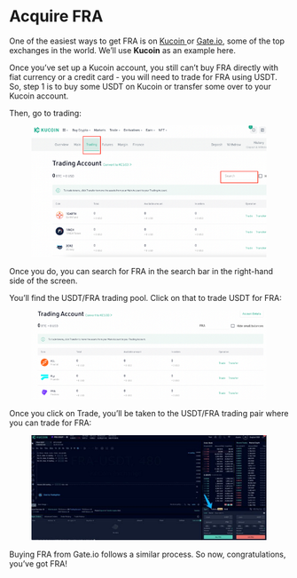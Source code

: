 # Acquire FRA

One of the easiest ways to get FRA is on [Kucoin ](https://www.kucoin.com/)or [Gate.io](https://gate.io/), some of the top exchanges in the world. We’ll use **Kucoin** as an example here.

Once you’ve set up a Kucoin account, you still can’t buy FRA directly with fiat currency or a credit card - you will need to trade for FRA using USDT. So, step 1 is to buy some USDT on Kucoin or transfer some over to your Kucoin account.

Then, go to trading:

<figure><img src="../../.gitbook/assets/image (7) (2).png" alt=""><figcaption></figcaption></figure>

Once you do, you can search for FRA in the search bar in the right-hand side of the screen.

You’ll find the USDT/FRA trading pool. Click on that to trade USDT for FRA:

<figure><img src="../../.gitbook/assets/image (2) (1).png" alt=""><figcaption></figcaption></figure>

Once you click on Trade, you’ll be taken to the USDT/FRA trading pair where you can trade for FRA:

<figure><img src="../../.gitbook/assets/image (29).png" alt=""><figcaption></figcaption></figure>

Buying FRA from Gate.io follows a similar process. So now, congratulations, you’ve got FRA!
